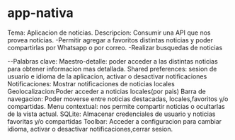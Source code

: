 # app-nativa

Tema: Aplicacion de noticias.
Descripcion: Consumir una API que nos provea noticias. 
-Permitir agregar a favoritos distintas noticias y poder compartirlas por Whatsapp o por correo.
-Realizar busquedas de noticias

--Palabras clave:
Maestro-detalle: poder acceder a las distintas noticias para obtener informacion mas detallada.
Shared preferences: sesion de usuario e idioma de la aplicacion, activar o desactivar notificaciones
Notificaciones: Mostrar notificaciones de noticias locales
Geolocalizacion:Poder acceder a noticias locales(por pais)
Barra de navegacion: Poder moverse entre noticias destacadas, locales,favoritos  y/o compartidas.
Menu contextual: nos permite compartir noticias o ocultarlas de la vista actual.
SQLite: Almacenar credenciales de usuario y noticias favoritas y/o compartidas
Toolbar: Acceder a configuracion para cambiar idioma, activar o desactivar notificaciones,cerrar sesion.
